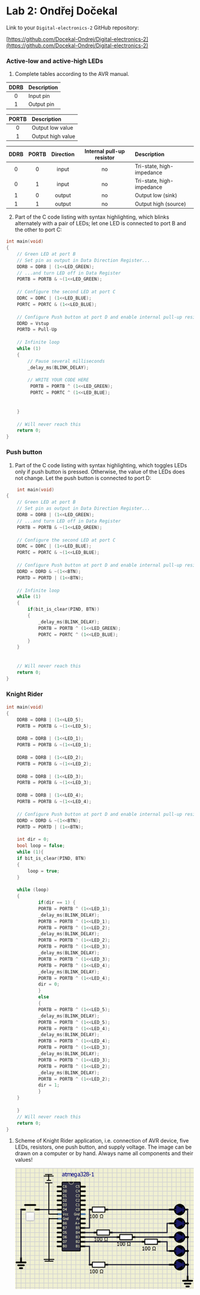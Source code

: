 # Lab 2: Ondřej Dočekal

Link to your `Digital-electronics-2` GitHub repository:

   [https://github.com/Docekal-Ondrej/Digital-electronics-2](https://github.com/Docekal-Ondrej/Digital-electronics-2)


### Active-low and active-high LEDs

1. Complete tables according to the AVR manual.

| **DDRB** | **Description** |
| :-: | :-- |
| 0 | Input pin |
| 1 | Output pin |

| **PORTB** | **Description** |
| :-: | :-- |
| 0 | Output low value |
| 1 | Output high value |

| **DDRB** | **PORTB** | **Direction** | **Internal pull-up resistor** | **Description** |
| :-: | :-: | :-: | :-: | :-- |
| 0 | 0 | input | no | Tri-state, high-impedance |
| 0 | 1 | input | no | Tri-state, high-impedance |
| 1 | 0 | output | no | Output low (sink) |
| 1 | 1 | output | no | Output high (source) |

2. Part of the C code listing with syntax highlighting, which blinks alternately with a pair of LEDs; let one LED is connected to port B and the other to port C:

```c
int main(void)
{
    // Green LED at port B
    // Set pin as output in Data Direction Register...
    DDRB = DDRB | (1<<LED_GREEN);
    // ...and turn LED off in Data Register
    PORTB = PORTB & ~(1<<LED_GREEN);

    // Configure the second LED at port C
    DDRC = DDRC | (1<<LED_BLUE); 
    PORTC = PORTC & (1<<LED_BLUE);
    
    // Configure Push button at port D and enable internal pull-up resistor
    DDRD = Vstup
    PORTD = Pull-Up

    // Infinite loop
    while (1)
    {
        // Pause several milliseconds
        _delay_ms(BLINK_DELAY);

        // WRITE YOUR CODE HERE
         PORTB = PORTB ^ (1<<LED_GREEN);
         PORTC = PORTC ^ (1<<LED_BLUE);

         
    }

    // Will never reach this
    return 0;
}
```


### Push button

1. Part of the C code listing with syntax highlighting, which toggles LEDs only if push button is pressed. Otherwise, the value of the LEDs does not change. Let the push button is connected to port D:

```c
    int main(void)
{
    // Green LED at port B
    // Set pin as output in Data Direction Register...
    DDRB = DDRB | (1<<LED_GREEN);
    // ...and turn LED off in Data Register
    PORTB = PORTB & ~(1<<LED_GREEN);

    // Configure the second LED at port C
    DDRC = DDRC | (1<<LED_BLUE); 
    PORTC = PORTC & ~(1<<LED_BLUE);
    
    // Configure Push button at port D and enable internal pull-up resistor
    DDRD = DDRD & ~(1<<BTN);
	PORTD = PORTD | (1<<BTN);
	
    // Infinite loop
    while (1)
    {
	    if(bit_is_clear(PIND, BTN))
	    {
			_delay_ms(BLINK_DELAY);
		    PORTB = PORTB ^ (1<<LED_GREEN);
		    PORTC = PORTC ^ (1<<LED_BLUE);
	    }
    }
	

    // Will never reach this
    return 0;
}
```


### Knight Rider
```c
int main(void)
{
    DDRB = DDRB | (1<<LED_5);
    PORTB = PORTB & ~(1<<LED_5);

    DDRB = DDRB | (1<<LED_1);
    PORTB = PORTB & ~(1<<LED_1);
	
	DDRB = DDRB | (1<<LED_2);
	PORTB = PORTB & ~(1<<LED_2);
	
	DDRB = DDRB | (1<<LED_3);
	PORTB = PORTB & ~(1<<LED_3);
			   
	DDRB = DDRB | (1<<LED_4);
	PORTB = PORTB & ~(1<<LED_4);
    
    // Configure Push button at port D and enable internal pull-up resistor
    DDRD = DDRD & ~(1<<BTN);
	PORTD = PORTD | (1<<BTN);
	
	int dir = 0;
	bool loop = false;
	while (1){
	if bit_is_clear(PIND, BTN)
	{
		loop = true;
	}
	
    while (loop)
    {
		    if(dir == 1) {
		    PORTB = PORTB ^ (1<<LED_1);
			_delay_ms(BLINK_DELAY);
			PORTB = PORTB ^ (1<<LED_1);
		    PORTB = PORTB ^ (1<<LED_2);
			_delay_ms(BLINK_DELAY);
			PORTB = PORTB ^ (1<<LED_2);
		    PORTB = PORTB ^ (1<<LED_3);
			_delay_ms(BLINK_DELAY);
			PORTB = PORTB ^ (1<<LED_3);
		    PORTB = PORTB ^ (1<<LED_4);
			_delay_ms(BLINK_DELAY);
			PORTB = PORTB ^ (1<<LED_4);
			dir = 0;
			}
			else
			{
			PORTB = PORTB ^ (1<<LED_5);
			_delay_ms(BLINK_DELAY);
			PORTB = PORTB ^ (1<<LED_5);
			PORTB = PORTB ^ (1<<LED_4);
			_delay_ms(BLINK_DELAY);
			PORTB = PORTB ^ (1<<LED_4);
			PORTB = PORTB ^ (1<<LED_3);
			_delay_ms(BLINK_DELAY);
			PORTB = PORTB ^ (1<<LED_3);
			PORTB = PORTB ^ (1<<LED_2);
			_delay_ms(BLINK_DELAY);
			PORTB = PORTB ^ (1<<LED_2);
			dir = 1;
			}
    }
	
	}
    // Will never reach this
    return 0;
}
```
1. Scheme of Knight Rider application, i.e. connection of AVR device, five LEDs, resistors, one push button, and supply voltage. The image can be drawn on a computer or by hand. Always name all components and their values!

   ![Picture.](https://github.com/Docekal-Ondrej/Digital-electronics-2/blob/main/Labs/02-leds/Screenshot_1.png)